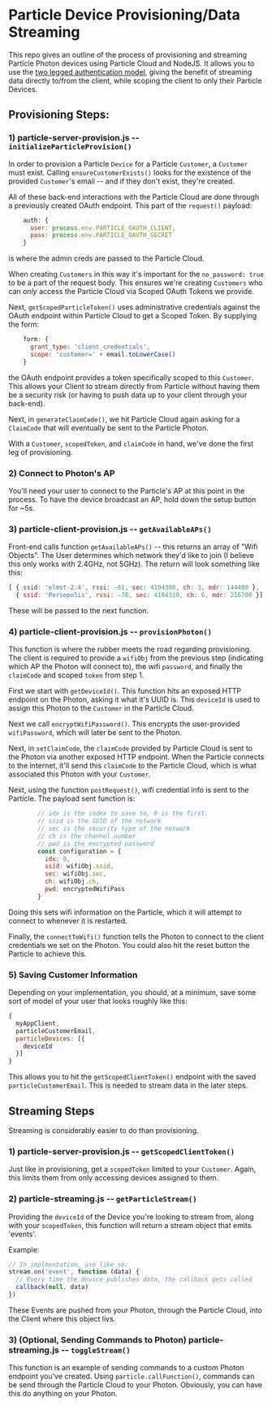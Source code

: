 # Particle Device Provisioning/Data Streaming
This repo gives an outline of the process of provisioning and streaming Particle Photon devices using Particle Cloud and NodeJS. It allows you to use the [two legged authentication model](https://docs.particle.io/guide/how-to-build-a-product/authentication/#two-legged-authentication), giving the benefit of streaming data directly to/from the client, while scoping the client to only their Particle Devices.

## Provisioning Steps:
### 1) particle-server-provision.js -- `initializeParticleProvision()`
In order to provision a Particle `Device` for a Particle `Customer`, a `Customer` must exist. Calling `ensureCustomerExists()` looks for the existence of the provided `Customer`'s email -- and if they don't exist, they're created.

All of these back-end interactions with the Particle Cloud are done through a previously created OAuth endpoint. This part of the `request()` payload:
```js
    auth: {
      user: process.env.PARTICLE_OAUTH_CLIENT,
      pass: process.env.PARTICLE_OAUTH_SECRET
    }
```
is where the admin creds are passed to the Particle Cloud.

When creating `Customers` in this way it's important for the `no_password: true` to be a part of the request body. This ensures we're creating `Customers` who can _only_ access the Particle Cloud via Scoped OAuth Tokens we provide.

Next, `getScopedParticleToken()` uses administrative credentials against the OAuth endpoint within Particle Cloud to get a Scoped Token. By supplying the form:
```js
    form: {
      grant_type: 'client_credentials',
      scope: 'customer=' + email.toLowerCase()
    }
```
the OAuth endpoint provides a token specifically scoped to this `Customer`. This allows your Client to stream directly from Particle without having them be a security risk (or having to push data up to your client through your back-end).

Next, in `generateClaimCode()`, we hit Particle Cloud again asking for a `ClaimCode` that will eventually be sent to the Particle Photon.

With a `Customer`, `scopedToken`, and `claimCode` in hand, we've done the first leg of provisioning.

### 2) Connect to Photon's AP
You'll need your user to connect to the Particle's AP at this point in the process. To have the device broadcast an AP, hold down the setup button for ~5s.

### 3) particle-client-provision.js -- `getAvailableAPs()`
Front-end calls function `getAvailableAPs()` -- this returns an array of "Wifi Objects". The User determines which network they'd like to join (I believe this only works with 2.4GHz, not 5GHz). The return will look something like this:
```js
[ { ssid: 'elmst-2.4', rssi: -61, sec: 4194308, ch: 3, mdr: 144400 },
  { ssid: 'Persepolis', rssi: -78, sec: 4194310, ch: 6, mdr: 216700 }]
```
These will be passed to the next function.

### 4) particle-client-provision.js -- `provisionPhoton()`
This function is where the rubber meets the road regarding provisioning. The client is required to provide a `wifiObj` from the previous step (indicating which AP the Photon will connect to), the wifi `password`, and finally the `claimCode` and scoped `token` from step 1.

First we start with `getDeviceId()`. This function hits an exposed HTTP endpoint on the Photon, asking it what it's UUID is. This `deviceId` is used to assign this Photon to the `Customer` in the Particle Cloud.

Next we call `encryptWifiPassword()`. This encrypts the user-provided `wifiPassword`, which will later be sent to the Photon.

Next, in `setClaimCode`, the `claimCode` provided by Particle Cloud is sent to the Photon via another exposed HTTP endpoint. When the Particle connects to the internet, it'll send this `claimCode` to the Particle Cloud, which is what associated this Photon with your `Customer`.

Next, using the function `postRequest()`, wifi credential info is sent to the Particle. The payload sent function is:
```js
        // idx is the index to save to, 0 is the first.
        // ssid is the SSID of the network
        // sec is the security type of the network
        // ch is the channel number
        // pwd is the encrypted password
        const configuration = {
          idx: 0,
          ssid: wifiObj.ssid,
          sec: wifiObj.sec,
          ch: wifiObj.ch,
          pwd: encryptedWifiPass
        }
```
Doing this sets wifi information on the Particle, which it will attempt to connect to whenever it is restarted.

Finally, the `connectToWifi()` function tells the Photon to connect to the client credentials we set on the Photon. You could also hit the reset button the Particle to achieve this.

### 5) Saving Customer Information
Depending on your implementation, you should, at a minimum, save some sort of model of your user that looks roughly like this:
```js
{
  myAppClient,
  particleCustomerEmail,
  particleDevices: [{
    deviceId
  }]
}
```
This allows you to hit the `getScopedClientToken()` endpoint with the saved `particleCustomerEmail`. This is needed to stream data in the later steps.

## Streaming Steps
Streaming is considerably easier to do than provisioning.

### 1) particle-server-provision.js -- `getScopedClientToken()`
Just like in provisioning, get a `scopedToken` limited to your `Customer`. Again, this limits them from only accessing devices assigned to them.

### 2) particle-streaming.js -- `getParticleStream()`
Providing the `deviceId` of the Device you're looking to stream from, along with your `scopedToken`, this function will return a stream object that emits 'events'.

Example:
```js
// In implmentation, use like so:
stream.on('event', function (data) {
  // Every time the device publishes data, the callback gets called
  callback(null, data)
})
```

These Events are pushed from your Photon, through the Particle Cloud, into the Client where this object livs.

### 3) (Optional, Sending Commands to Photon) particle-streaming.js -- `toggleStream()`
This function is an example of sending commands to a custom Photon endpoint you've created. Using `particle.callFunction()`, commands can be send through the Particle Cloud to your Photon. Obviously, you can have this do anything on your Photon.
